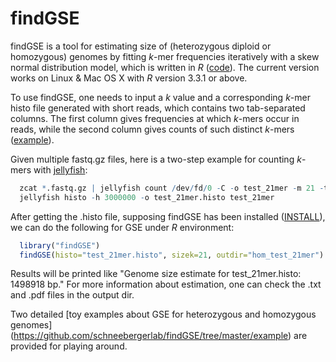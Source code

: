 # findGSE
findGSE is a tool for estimating size of (heterozygous diploid or homozygous) genomes by fitting *k*-mer frequencies iteratively with a skew normal distribution model, which is written in *R* ([code](https://github.com/schneebergerlab/findGSE/blob/master/R/findGSE_v1.94.R)). The current version works on Linux & Mac OS X with *R* version 3.3.1 or above.

To use findGSE, one needs to input a *k* value and a corresponding *k*-mer histo file generated with short reads, which contains two tab-separated columns. The first column gives frequencies at which *k*-mers occur in reads, while the second column gives counts of such distinct *k*-mers ([example](https://github.com/schneebergerlab/findGSE/blob/master/example/homozygous/test_21mer.histo)).

Given multiple fastq.gz files, here is a two-step example for counting *k*-mers with [jellyfish](http://www.cbcb.umd.edu/software/jellyfish/):

```R
  zcat *.fastq.gz | jellyfish count /dev/fd/0 -C -o test_21mer -m 21 -t 1 -s 5G
  jellyfish histo -h 3000000 -o test_21mer.histo test_21mer
```

After getting the .histo file, supposing findGSE has been installed ([INSTALL](https://github.com/schneebergerlab/findGSE/blob/master/INSTALL)), we can do the following for GSE under *R* environment:

```R
  library("findGSE")
  findGSE(histo="test_21mer.histo", sizek=21, outdir="hom_test_21mer")
```

Results will be printed like "Genome size estimate for test_21mer.histo: 1498918 bp." 
For more information about estimation, one can check the .txt and .pdf files in the output dir.

Two detailed [toy examples about GSE for heterozygous and homozygous genomes] (https://github.com/schneebergerlab/findGSE/tree/master/example) are provided for playing around.
